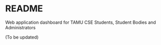 # README

Web application dashboard for TAMU CSE Students, Student Bodies and Administrators

(To be updated)
